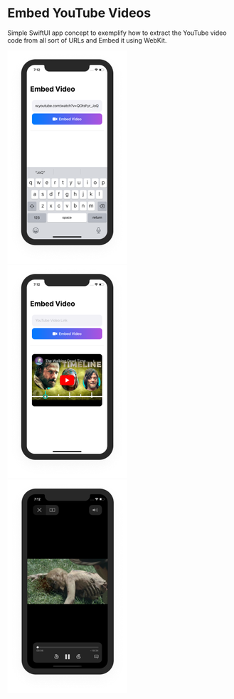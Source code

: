 # Embed YouTube Videos
Simple SwiftUI app concept to exemplify how to extract the YouTube video code from all sort of URLs and Embed it using WebKit.

![](Documentation/Images/mock-1.png)
![](Documentation/Images/mock-2.png)
![](Documentation/Images/mock-3.png)
